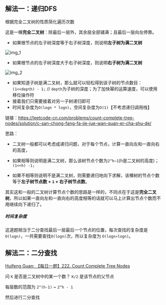 ## 解法一：递归DFS

根据完全二叉树的性质简化遍历次数

这是一棵**完全二叉树**：除最后一层外，其余层全部铺满；且最后一层向左停靠。

- 如果根节点的左子树深度等于右子树深度，则说明**左子树为满二叉树**

![img_1](https://pic.leetcode-cn.com/178498e9ec32fd5f32617bf3ca6a25014f7661c5065a3a120057b6eadf1ab22b)

- 如果根节点的左子树深度大于右子树深度，则说明**右子树为满二叉树**

![img_2](https://pic.leetcode-cn.com/771abc84920a8ff8972a35cf690dae5f1a8b72ddfe513611ebb4ae07e6e7fa71)

- 如果知道子树是满二叉树，那么就可以轻松得到该子树的节点数目：`(1<<depth) - 1;` // `depth`为子树的深度；为了加快幂的运算速度，可以使用移位操作符
- 接着我们只需要接着对另一子树递归即可
- 时间复杂度为`O(logn * logn)`，空间复杂度为`O(1)`【不考虑递归调用栈】


链接：https://leetcode-cn.com/problems/count-complete-tree-nodes/solution/c-san-chong-fang-fa-jie-jue-wan-quan-er-cha-shu-de/



思路：

- 二叉树一般都可以考虑成递归问题，对于每个节点，计算一直向左和一直向右的高度，

- 如果相等则说明是满二叉树，那么该树节点个数为`2^h−1`(h是二叉树的高度)；`(1<<h) -1;`

- 如果不相等则说明不是满二叉树，则需要递归地向下求解，该棵树的节点个数等于**左子树节点数 + `1` + 右子树节点数**。

其实这和一般的二叉树计算节点个数的思路是一样的，不同点在于这是**完全二叉树**，所以如果一直向左和一直向右的高度相等的话就可以马上计算出节点个数而不用继续向下递归了。

##### 时间复杂度

这道题相当于二分查找最后一层最后一个节点的位置，每次查找的复杂度是`O(logn)`，一共需要查找`O(logn)`次，所以复杂度为 `O(logn∗logn)`。



## 解法二：二分查找

[Huifeng Guan: 【每日一题】222. Count Complete Tree Nodes](https://youtu.be/JSq15O0Bs-E)

问 `K` 是否是二叉树中的某一个数？ `K/2` 是该节点的父节点

每层数的范围为 `2^(h-1)` ~ `2^h - 1`

然后进行二分查找

